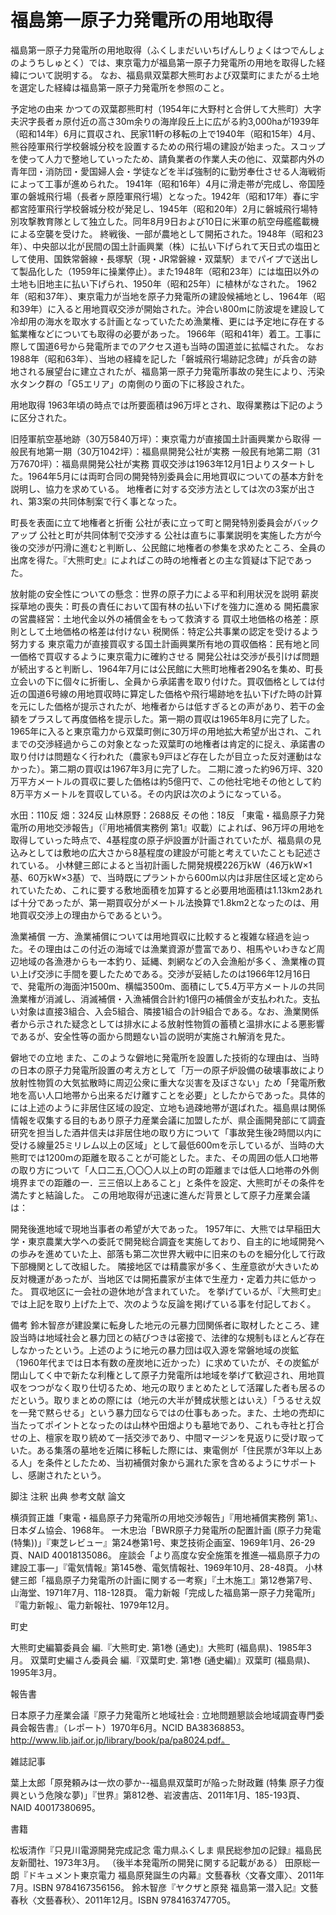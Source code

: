 # 福島第一原子力発電所の用地取得

福島第一原子力発電所の用地取得（ふくしまだいいちげんしりょくはつでんしょのようちしゅとく）では、東京電力が福島第一原子力発電所の用地を取得した経緯について説明する。
なお、福島県双葉郡大熊町および双葉町にまたがる土地を選定した経緯は福島第一原子力発電所を参照のこと。

予定地の由来
かつての双葉郡熊町村（1954年に大野村と合併して大熊町）大字夫沢字長者ヵ原付近の高さ30m余りの海岸段丘上に広がる約3,000haが1939年（昭和14年）6月に買収され、民家11軒の移転の上で1940年（昭和15年）4月、熊谷陸軍飛行学校磐城分校を設置するための飛行場の建設が始まった。スコップを使って人力で整地していったため、請負業者の作業人夫の他に、双葉郡内外の青年団・消防団・愛国婦人会・学徒などを半ば強制的に勤労奉仕させる人海戦術によって工事が進められた。
1941年（昭和16年）4月に滑走帯が完成し、帝国陸軍の磐城飛行場（長者ヶ原陸軍飛行場）となった。1942年（昭和17年）春に宇都宮陸軍飛行学校磐城分校が発足し、1945年（昭和20年）2月に磐城飛行場特別攻撃教育隊として独立した。同年8月9日および10日に米軍の航空母艦艦載機による空襲を受けた。
終戦後、一部が農地として開拓された。1948年（昭和23年）、中央部以北が民間の国土計画興業（株）に払い下げられて天日式の塩田として使用、国鉄常磐線・長塚駅（現・JR常磐線・双葉駅）までパイプで送出して製品化した（1959年に操業停止）。また1948年（昭和23年）には塩田以外の土地も旧地主に払い下げられ、1950年（昭和25年）に植林がなされた。
1962年（昭和37年）、東京電力が当地を原子力発電所の建設候補地とし、1964年（昭和39年）に入ると用地買収交渉が開始された。沖合い800mに防波堤を建設して冷却用の海水を取水する計画となっていたため漁業権、更には予定地に存在する鉱業権などについても取得の必要があった。
1966年（昭和41年）着工。工事に際して国道6号から発電所までのアクセス道も当時の国道並に拡幅された。
なお1988年（昭和63年）、当地の経緯を記した「磐城飛行場跡記念碑」が兵舎の跡地される展望台に建立されたが、福島第一原子力発電所事故の発生により、汚染水タンク群の「G5エリア」の南側のり面の下に移設された。

用地取得
1963年頃の時点では所要面積は96万坪とされ、取得業務は下記のように区分された。

旧陸軍航空基地跡（30万5840万坪）：東京電力が直接国土計画興業から取得
一般民有地第一期（30万1042坪）：福島県開発公社が実務
一般民有地第二期（31万7670坪）：福島県開発公社が実務
買収交渉は1963年12月1日よりスタートした。1964年5月には両町合同の開発特別委員会に用地買収についての基本方針を説明し、協力を求めている。
地権者に対する交渉方法としては次の3案が出され、第3案の共同体制案で行く事となった。

町長を表面に立て地権者と折衝
公社が表に立って町と開発特別委員会がバックアップ
公社と町が共同体制で交渉する
公社は直ちに事業説明を実施した方が今後の交渉が円滑に進むと判断し、公民館に地権者の参集を求めたところ、全員の出席を得た。『大熊町史』によればこの時の地権者との主な質疑は下記であった。

放射能の安全性についての懸念：世界の原子力による平和利用状況を説明
薪炭採草地の喪失：町長の責任において国有林の払い下げを強力に進める
開拓農家の営農経営：土地代金以外の補償金をもって救済する
買収土地価格の格差：原則として土地価格の格差は付けない
税関係：特定公共事業の認定を受けるよう努力する
東京電力が直接買収する国土計画興業所有地の買収価格：民有地と同一価格で買収するように東京電力に確約させる
開発公社は交渉が長引けば問題が続出すると判断し、1964年7月には公民館に大熊町地権者290名を集め、町長立会いの下に個々に折衝し、全員から承諾書を取り付けた。買収価格としては付近の国道6号線の用地買収時に算定した価格や飛行場跡地を払い下げた時の計算を元にした価格が提示されたが、地権者からは低すぎるとの声があり、若干の金額をプラスして再度価格を提示した。第一期の買収は1965年8月に完了した。
1965年に入ると東京電力から双葉町側に30万坪の用地拡大希望が出され、これまでの交渉経過からこの対象となった双葉町の地権者は肯定的に捉え、承諾書の取り付けは問題なく行われた（農家も9戸ほど存在したが目立った反対運動はなかった）。第二期の買収は1967年3月に完了した。
二期に渡った約96万坪、320万平方メートルの買収に要した価格は約5億円で、この他社宅地その他として約8万平方メートルを買収している。その内訳は次のようになっている。

水田：110反
畑：324反
山林原野：2688反
その他：18反
「東電・福島原子力発電所の用地交渉報告」（『用地補償実務例 第1』収載）によれば、96万坪の用地を取得していった時点で、4基程度の原子炉設置が計画されていたが、福島県の見込みとしては敷地の広大さから8基程度の建設が可能と考えていたことも記述されている。
小林健三郎によると当初計画した開発規模226万kW（46万kW×1基、60万kW×3基）で、当時既にプラントから600m以内は非居住区域と定められていたため、これに要する敷地面積を加算すると必要用地面積は1.13km2あれば十分であったが、第一期買収分がメートル法換算で1.8km2となったのは、用地買収交渉上の理由からであるという。

漁業補償
一方、漁業補償については用地買収に比較すると複雑な経過を辿った。その理由はこの付近の海域では漁業資源が豊富であり、相馬やいわきなど周辺地域の各漁港からも一本釣り、延縄、刺網などの入会漁船が多く、漁業権の買い上げ交渉に手間を要したためである。交渉が妥結したのは1966年12月16日で、発電所の海面沖1500m、横幅3500m、面積にして5.4万平方メートルの共同漁業権が消滅し、消滅補償・入漁補償合計約1億円の補償金が支払われた。支払い対象は直接3組合、入会5組合、隣接1組合の計9組合である。なお、漁業関係者から示された疑念としては排水による放射性物質の蓄積と温排水による悪影響であるが、安全性等の面から問題ない旨の説明が実施され解消を見た。

僻地での立地
また、このような僻地に発電所を設置した技術的な理由は、当時の日本の原子力発電所設置の考え方として「万一の原子炉設備の破壊事故により放射性物質の大気拡散時に周辺公衆に重大な災害を及ぼさない」ため「発電所敷地を高い人口地帯から出来るだけ離すことを必要」としたからであった。具体的には上述のように非居住区域の設定、立地も過疎地帯が選ばれた。福島県は関係情報を収集する目的もあり原子力産業会議に加盟したが、県企画開発部にて調査研究を担当した酒井信夫は非居住地の取り方について「事故発生後2時間以内に受ける線量25ミリレム以上の区域」として最低600mを示しているが、当時の大熊町では1200mの距離を取ることが可能とした。また、その周囲の低人口地帯の取り方について「人口二五,〇〇〇人以上の町の距離までは低人口地帯の外側境界までの距離の一．三三倍以上あること」と条件を設定、大熊町がその条件を満たすと結論した。
この用地取得が迅速に進んだ背景として原子力産業会議は：

開発後進地域で現地当事者の希望が大であった。
1957年に、大熊では早稲田大学・東京農業大学への委託で開発総合調査を実施しており、自主的に地域開発への歩みを進めていた上、部落も第二次世界大戦中に旧来のものを細分化して行政下部機関として改組した。
隣接地区では精農家が多く、生産意欲が大きいため反対機運があったが、当地区では開拓農家が主体で生産力・定着力共に低かった。
買収地区に一会社の遊休地が含まれていた。
を挙げているが、『大熊町史』では上記を取り上げた上で、次のような反論を掲げている事を付記しておく。

備考
鈴木智彦が建設業に転身した地元の元暴力団関係者に取材したところ、建設当時は地域社会と暴力団との結びつきは密接で、法律的な規制もほとんど存在しなかったという。上述のように地元の暴力団は収入源を常磐地域の炭鉱（1960年代までは日本有数の産炭地に近かった）に求めていたが、その炭鉱が閉山してく中で新たな利権として原子力発電所は地域を挙げて歓迎され、用地買収をつつがなく取り仕切るため、地元の取りまとめたとして活躍した者も居るのだという。取りまとめの際には（地元の大半が賛成状態とはいえ）「うるせえ奴を一発で黙らせる」という暴力団ならではの仕事もあった。また、土地の売却に当たってポイントとなったのは山林や田畑よりも墓地であり、これも寺社と打合せの上、檀家を取り統めて一括交渉であり、中間マージンを見返りに受け取っていた。ある集落の墓地を近隣に移転した際には、東電側が「住民票が3年以上ある人」を条件としたため、当初補償対象から漏れた家を含めるようにサポートし、感謝されたという。

脚注
注釈
出典
参考文献
論文

横須賀正雄「東電・福島原子力発電所の用地交渉報告」『用地補償実務例 第1』、日本ダム協会、1968年。 
一木忠治「BWR原子力発電所の配置計画 (原子力発電(特集))」『東芝レビュー』第24巻第1号、東芝技術企画室、1969年1月、26-29頁、NAID 40018135086。 
座談会「より高度な安全施策を推進―福島原子力の建設工事―」『電気情報』第145巻、電気情報社、1969年10月、28-48頁。 
小林健三郎「福島原子力発電所の計画に関する一考察」『土木施工』第12巻第7号、山海堂、1971年7月、118-128頁。 
電力新報「完成した福島第一原子力発電所」『電力新報』、電力新報社、1979年12月。 

町史

大熊町史編纂委員会 編.『大熊町史. 第1巻 (通史)』大熊町 (福島県)、1985年3月。 
双葉町史編さん委員会 編.『双葉町史. 第1巻 (通史編)』双葉町 (福島県)、1995年3月。 

報告書

日本原子力産業会議『原子力発電所と地域社会 : 立地問題懇談会地域調査専門委員会報告書』（レポート）1970年6月。NCID BA38368853。http://www.lib.jaif.or.jp/library/book/pa/pa8024.pdf。 

雑誌記事

葉上太郎「原発頼みは一炊の夢か--福島県双葉町が陥った財政難 (特集 原子力復興という危険な夢)」『世界』第812巻、岩波書店、2011年1月、185-193頁、NAID 40017380695。 

書籍

松坂清作『只見川電源開発完成記念 電力県ふくしま 県民総参加の記録』福島民友新聞社、1973年3月。 （後半本発電所の開発に関する記載がある）
田原総一朗『ドキュメント東京電力 福島原発誕生の内幕』文藝春秋〈文春文庫〉、2011年7月。ISBN 9784167356156。 
鈴木智彦『ヤクザと原発 福島第一潜入記』文藝春秋〈文藝春秋〉、2011年12月。ISBN 9784163747705。